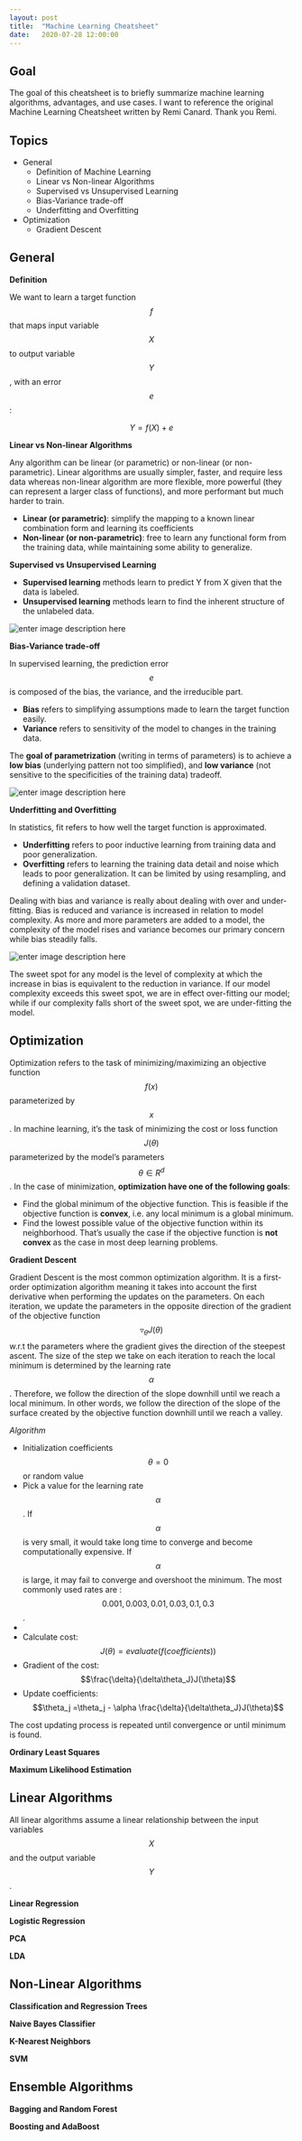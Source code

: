 ```yaml
---
layout: post
title:  "Machine Learning Cheatsheet"
date:   2020-07-28 12:00:00
---
```



## Goal

The goal of this cheatsheet is to briefly summarize machine learning algorithms, advantages, and use cases. I want to reference the original Machine Learning Cheatsheet written by Remi Canard. Thank you Remi.

## Topics

 - General
	 - Definition of Machine Learning
	 - Linear vs Non-linear Algorithms
	 - Supervised vs Unsupervised Learning
	 - Bias-Variance trade-off
	 - Underfitting and Overfitting
- Optimization
	- Gradient Descent

## General

**Definition**

We want to learn a target function $$f$$ that maps input variable $$X$$ to output variable $$Y$$, with an error $$e$$:

$$Y = f(X) + e$$

**Linear vs Non-linear Algorithms**

Any algorithm can be linear (or parametric) or non-linear (or non-parametric). Linear algorithms are usually simpler, faster, and require less data whereas non-linear algorithm are more flexible, more powerful (they can represent a larger class of functions), and more performant but much harder to train.

 - **Linear (or parametric)**: simplify the mapping to a known linear combination form and learning its coefficients
 - **Non-linear (or non-parametric)**: free to learn any functional form from the training data, while maintaining some ability to generalize.

**Supervised vs Unsupervised Learning**

- **Supervised learning** methods learn to predict Y from X given that the data is labeled.
- **Unsupervised learning** methods learn	to find the inherent structure of the unlabeled data.

![enter image description here](https://4.bp.blogspot.com/-mC4Sn0NKt0k/XyBRb-5PUYI/AAAAAAAAJpY/c2p7dv0k3CUprTpu73oDYl6G12QsZAIHACLcBGAsYHQ/s1600/supervised.jpg)

**Bias-Variance trade-off**

In supervised learning, the prediction error $$e$$ is composed of the bias, the variance, and the irreducible part.

 - **Bias** refers to simplifying assumptions made to learn the target function easily.
 - **Variance** refers to sensitivity of the model to changes in the training data.

The **goal of parametrization** (writing in terms of parameters) is to achieve a **low bias** (underlying pattern not too simplified), and **low variance** (not sensitive to the specificities of the training data) tradeoff.

![enter image description here](https://2.bp.blogspot.com/-8GWIPcEkU80/XyBOoLOQJ_I/AAAAAAAAJpE/YafFZIJlNbo-Bsm2CvMbGYyofdgGKA3WgCLcBGAsYHQ/s1600/bias-variance.png)

**Underfitting and Overfitting**

In statistics, fit refers to how well the target function is approximated. 

 - **Underfitting** refers to poor inductive learning from training data and poor generalization.
 - **Overfitting** refers to learning the training data detail and noise which leads to poor generalization. It can be limited by using resampling, and defining a validation dataset.

Dealing with bias and variance is really about dealing with over and under-fitting. Bias is reduced and variance is increased in relation to model complexity. As more and more parameters are added to a model, the complexity of the model rises and variance becomes our primary concern while bias steadily falls.

![enter image description here](https://4.bp.blogspot.com/-_nEqJwioHF4/XyBRBL2nkeI/AAAAAAAAJpQ/2wOenkV7SLc8r8MY5-fuWJiB-GHlDt_OwCLcBGAsYHQ/s1600/Screen+Shot+2020-07-28+at+12.19.23+PM.png)

The sweet spot for any model is the level of complexity at which the increase in bias is equivalent to the reduction in variance. If our model complexity exceeds this sweet spot, we are in effect over-fitting our model; while if our complexity falls short of the sweet spot, we are under-fitting the model.

## Optimization

Optimization refers to the task of minimizing/maximizing an objective function $$f(x)$$ parameterized by $$x$$. In machine learning, it’s the task of minimizing the cost or loss function $$J(\theta)$$ parameterized by the model’s parameters $$\theta \in R^d$$. In the case of minimization, **optimization have one of the following goals**:

 - Find the global minimum of the objective function. This is feasible if the objective function is **convex**, i.e. any local minimum is a global minimum.
 - Find the lowest possible value of the objective function within its neighborhood. That’s usually the case if the objective function is **not convex** as the case in most deep learning problems.

**Gradient Descent**

Gradient Descent is the most common optimization algorithm. It is a first-order optimization algorithm meaning it takes into account the first derivative when performing the updates on the parameters. On each iteration, we update the parameters in the opposite direction of the gradient of the objective function $$\triangledown_\theta J(\theta)$$ w.r.t the parameters where the gradient gives the direction of the steepest ascent. The size of the step we take on each iteration to reach the local minimum is determined by the learning rate $$\alpha$$. Therefore, we follow the direction of the slope downhill until we reach a local minimum. In other words, we follow the direction of the slope of the surface created by the objective function downhill until we reach a valley.

*Algorithm*

- Initialization coefficients $$\theta = 0$$ or random value
- Pick a value for the learning rate $$\alpha$$. If $$\alpha$$ is very small, it would take long time to converge and become computationally expensive. If $$\alpha$$ is large, it may fail to converge and overshoot the minimum. The most commonly used rates are : $$0.001, 0.003, 0.01, 0.03, 0.1, 0.3$$.
- 
- Calculate cost: $$J(\theta)=evaluate(f(coefficients))$$
- Gradient of the cost: $$\frac{\delta}{\delta\theta_J}J(\theta)$$
- Update coefficients: $$\theta_j =\theta_j - \alpha \frac{\delta}{\delta\theta_J}J(\theta)$$

The cost updating process is repeated until convergence or until minimum is found.

**Ordinary Least Squares**

**Maximum Likelihood Estimation**


## Linear Algorithms

All linear algorithms assume a linear relationship between the input variables $$X$$ and the output variable $$Y$$.

**Linear Regression**

**Logistic Regression**

**PCA**

**LDA**

## Non-Linear Algorithms

**Classification and Regression Trees**

**Naive Bayes Classifier**

**K-Nearest Neighbors**

**SVM**

## Ensemble Algorithms

**Bagging and Random Forest**

**Boosting and AdaBoost**

